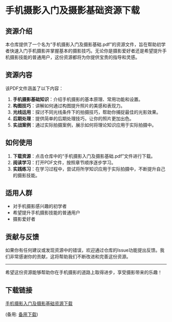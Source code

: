# 手机摄影入门及摄影基础资源下载

## 资源介绍

本仓库提供了一个名为“手机摄影入门及摄影基础.pdf”的资源文件，旨在帮助初学者快速入门手机摄影并掌握基本的摄影技巧。无论你是摄影爱好者还是希望提升手机摄影技能的普通用户，这份资源都将为你提供宝贵的指导和灵感。

## 资源内容

该PDF文件涵盖了以下内容：

1. **手机摄影基础知识**：介绍手机摄影的基本原理、常用功能和设置。
2. **构图技巧**：讲解如何通过构图提升照片的美感和表现力。
3. **光线运用**：探讨不同光线条件下的拍摄技巧，帮助你捕捉最佳的光影效果。
4. **后期处理**：提供简单的后期处理技巧，让你的照片更加出色。
5. **实战案例**：通过实际拍摄案例，展示如何将理论知识应用于实际拍摄中。

## 如何使用

1. **下载资源**：点击仓库中的“手机摄影入门及摄影基础.pdf”文件进行下载。
2. **阅读学习**：打开PDF文件，按照章节顺序逐步学习。
3. **实践练习**：在学习过程中，尝试将所学知识应用于实际拍摄中，不断提升自己的摄影技能。

## 适用人群

- 对手机摄影感兴趣的初学者
- 希望提升手机摄影技能的普通用户
- 摄影爱好者

## 贡献与反馈

如果你有任何建议或发现资源中的错误，欢迎通过仓库的Issue功能提出反馈。我们非常感谢你的贡献，这将帮助我们不断改进和完善这份资源。

---

希望这份资源能够帮助你在手机摄影的道路上取得进步，享受摄影带来的乐趣！

## 下载链接
[手机摄影入门及摄影基础资源下载](https://pan.quark.cn/s/a6156e7d0954) 

(备用: [备用下载](https://pan.baidu.com/s/10EEtSW1cL7VQWvVHRuNWxg?pwd=1234))
